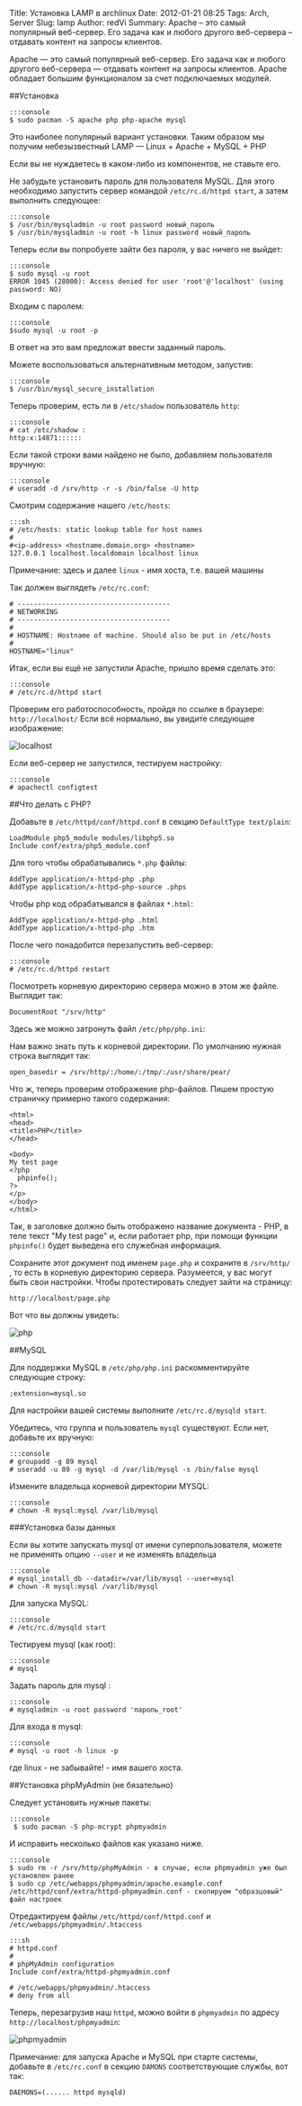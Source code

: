 Title: Установка LAMP в archlinux
Date: 2012-01-21 08:25
Tags: Arch, Server
Slug: lamp
Author: redVi
Summary: Apache – это самый популярный веб-сервер. Его задача как и любого другого веб-сервера – отдавать контент на запросы клиентов.

Apache &mdash; это самый популярный веб-сервер. Его задача как и любого другого
веб-сервера &mdash; отдавать контент на запросы клиентов. Apache обладает
большим функционалом за счет подключаемых модулей.


##Установка

    :::console
    $ sudo pacman -S apache php php-apache mysql

Это наиболее популярный вариант установки. Таким образом мы получим небезызвестный LAMP &mdash; Linux + Apache + MySQL + PHP

Если вы не нуждаетесь в каком-либо из компонентов, не ставьте его.

Не забудьте установить пароль для пользователя MySQL. Для этого необходимо запустить сервер командой `/etc/rc.d/httpd start`, а затем выполнить следующее:

    :::console
    $ /usr/bin/mysqladmin -u root password новый_пароль
    $ /usr/bin/mysqladmin -u root -h linux password новый_пароль

Теперь если вы попробуете зайти без пароля, у вас ничего не выйдет:

    :::console
    $ sudo mysql -u root
    ERROR 1045 (28000): Access denied for user 'root'@'localhost' (using password: NO)

Входим с паролем:

    :::console
    $sudo mysql -u root -p

В ответ на это вам предложат ввести заданный пароль.

Можете воспользоваться альтернативным методом, запустив:

    :::console
    $ /usr/bin/mysql_secure_installation

Теперь проверим, есть ли в `/etc/shadow` пользователь `http`:

    :::console
    # cat /etc/shadow :
    http:x:14871::::::

Если такой строки вами найдено не было, добавляем пользователя вручную:

    :::console
    # useradd -d /srv/http -r -s /bin/false -U http

Смотрим содержание нашего `/etc/hosts`:

    :::sh
    # /etc/hosts: static lookup table for host names
    #
    #<ip-address> <hostname.domain.org> <hostname>
    127.0.0.1 localhost.localdomain localhost linux

Примечание: здесь и далее `linux` - имя хоста, т.е. вашей машины

Так должен выглядеть `/etc/rc.conf`:


    # --------------------------------------
    # NETWORKING
    # --------------------------------------
    #
    # HOSTNAME: Hostname of machine. Should also be put in /etc/hosts
    #
    HOSTNAME="linux"

Итак, если вы ещё не запустили Apache, пришло время сделать это:

    :::console
    # /etc/rc.d/httpd start

Проверим его работоспособность, пройдя по ссылке в браузере: `http://localhost/`
Если всё нормально, вы увидите следующее изображение:

![localhost](http://3.bp.blogspot.com/-wrcyniFvt0o/TwBDrvF4tfI/AAAAAAAAAeU/jQuqE1PbVbw/s1600/apache2.png)

Если веб-сервер не запустился, тестируем настройку:

    :::console
    # apachectl configtest

##Что делать с PHP?

Добавьте  в `/etc/httpd/conf/httpd.conf`  в секцию `DefaultType text/plain`:

    LoadModule php5_module modules/libphp5.so
    Include conf/extra/php5_module.conf

Для того чтобы обрабатывались `*.php` файлы:

    AddType application/x-httpd-php .php
    AddType application/x-httpd-php-source .phps

Чтобы  php код обрабатывался в файлах `*.html`:

    AddType application/x-httpd-php .html
    AddType application/x-httpd-php .htm

После чего понадобится перезапустить веб-сервер:

    :::console
    # /etc/rc.d/httpd restart

Посмотреть корневую директорию сервера можно в этом же файле. Выглядит так:

    DocumentRoot "/srv/http"

Здесь же можно затронуть файл `/etc/php/php.ini`:

Нам важно знать путь к корневой директории. По умолчанию нужная строка выглядит так:

    open_basedir = /srv/http/:/home/:/tmp/:/usr/share/pear/

Что ж, теперь проверим отображение php-файлов. Пишем простую страничку примерно такого содержания:

    <html>
    <head>
    <title>PHP</title>
    </head>

    <body>
    My test page
    <?php
      phpinfo();
    ?>
    </p>
    </body>
    </html>

Так, в заголовке должно быть отображено название документа - PHP, в теле текст "My test page" и, если работает php, при помощи функции `phpinfo()` будет выведена его служебная информация.

Сохраните этот документ под именем `page.php` и сохраните в `/srv/http/` , то есть в корневую директорию сервера. Разумеется, у вас могут быть свои настройки. Чтобы протестировать следует зайти на страницу:

    http://localhost/page.php

Вот что вы должны увидеть:

![php](http://3.bp.blogspot.com/-vHPxeFERVbY/TwGCCASgxxI/AAAAAAAAAeg/sGxJERM4BAo/s1600/apache_php.png)

##MySQL

Для поддержки MySQL в  `/etc/php/php.ini`  раскомментируйте следующие строку:

    ;extension=mysql.so

Для настройки вашей системы выполните `/etc/rc.d/mysqld start`.

Убедитесь, что группа и пользователь `mysql` существуют. Если нет, добавьте их вручную:

    :::console
    # groupadd -g 89 mysql
    # useradd -u 89 -g mysql -d /var/lib/mysql -s /bin/false mysql

Измените владельца корневой директории MYSQL:

    :::console
    # chown -R mysql:mysql /var/lib/mysql

###Установка базы данных

Если вы хотите запускать mysql от имени суперпользователя, можете не применять опцию `--user` и не изменять владельца

    :::console
    # mysql_install_db --datadir=/var/lib/mysql --user=mysql
    # chown -R mysql:mysql /var/lib/mysql

Для запуска MySQL:

    :::console
    # /etc/rc.d/mysqld start

Тестируем mysql (как root):

    :::console
    # mysql

Задать пароль для mysql :

    :::console
    # mysqladmin -u root password 'пароль_root'

Для входа в mysql:

    :::console
    # mysql -u root -h linux -p

где linux - не забывайте! - имя вашего хоста.

##Установка phpMyAdmin (не бязательно)

Следует установить нужные пакеты:

    :::console
     $ sudo pacman -S php-mcrypt phpmyadmin

И исправить несколько файлов как указано ниже.

    :::console
    $ sudo rm -r /srv/http/phpMyAdmin - в случае, если phpmyadmin уже был установлен ранее
    $ sudo cp /etc/webapps/phpmyadmin/apache.example.conf /etc/httpd/conf/extra/httpd-phpmyadmin.conf - скопируем "образцовый" файл настроек

Отредактируем файлы `/etc/httpd/conf/httpd.conf` и `/etc/webapps/phpmyadmin/.htaccess`

    :::sh
    # httpd.conf
    #
    # phpMyAdmin configuration
    Include conf/extra/httpd-phpmyadmin.conf

    # /etc/webapps/phpmyadmin/.htaccess
    # deny from all

Теперь, перезагрузив наш `httpd`, можно войти в `phpmyadmin` по адресу `http://localhost/phpmyadmin`:

![phpmyadmin](http://4.bp.blogspot.com/-iWb_bAkGXQE/T0SrxOEJbFI/AAAAAAAAAik/N70gh7PPzhk/s1600/phpmyadmin.png)

Примечание: для запуска Apache и MySQL при старте системы, добавьте в `/etc/rc.conf` в секцию `DAMONS` соответствующие службы, вот так:

    DAEMONS=(...... httpd mysqld)


